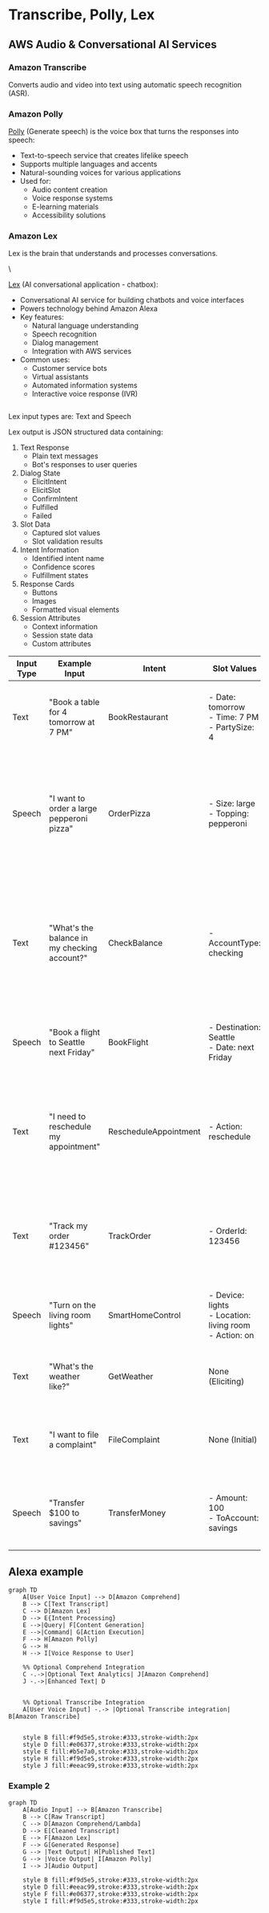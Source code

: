 # Transcribe, Polly, Lex

## AWS Audio & Conversational AI Services

### Amazon Transcribe

Converts audio and video into text using automatic speech recognition (ASR).

### Amazon Polly

[Polly](https://aws.amazon.com/polly/) (Generate speech) is the voice box that turns the responses into speech:

* Text-to-speech service that creates lifelike speech
* Supports multiple languages and accents
* Natural-sounding voices for various applications
* Used for:
  * Audio content creation
  * Voice response systems
  * E-learning materials
  * Accessibility solutions

### Amazon Lex



Lex is the brain that understands and processes conversations.

\


[Lex](https://aws.amazon.com/pm/lex/) (AI conversational application - chatbox):

* Conversational AI service for building chatbots and voice interfaces
* Powers technology behind Amazon Alexa
* Key features:
  * Natural language understanding
  * Speech recognition
  * Dialog management
  * Integration with AWS services
* Common uses:
  * Customer service bots
  * Virtual assistants
  * Automated information systems
  * Interactive voice response (IVR)





<figure><img src="../../../../.gitbook/assets/image (24) (1) (1).png" alt=""><figcaption></figcaption></figure>

Lex input types are: Text and Speech

Lex output is JSON structured data containing:

1. Text Response
   * Plain text messages
   * Bot's responses to user queries
2. Dialog State
   * ElicitIntent
   * ElicitSlot
   * ConfirmIntent
   * Fulfilled
   * Failed
3. Slot Data
   * Captured slot values
   * Slot validation results
4. Intent Information
   * Identified intent name
   * Confidence scores
   * Fulfillment states
5. Response Cards
   * Buttons
   * Images
   * Formatted visual elements
6. Session Attributes
   * Context information
   * Session state data
   * Custom attributes



| Input Type | Example Input                                | Intent                | Slot Values                                                        | Output Type                | Example Output                                                                                                        | Use Case               |
| ---------- | -------------------------------------------- | --------------------- | ------------------------------------------------------------------ | -------------------------- | --------------------------------------------------------------------------------------------------------------------- | ---------------------- |
| Text       | "Book a table for 4 tomorrow at 7 PM"        | BookRestaurant        | <p>- Date: tomorrow<br>- Time: 7 PM<br>- PartySize: 4</p>          | Text                       | "I've booked a table for 4 tomorrow at 7 PM. Your confirmation number is #12345."                                     | Restaurant Reservation |
| Speech     | "I want to order a large pepperoni pizza"    | OrderPizza            | <p>- Size: large<br>- Topping: pepperoni</p>                       | Text + Card                | <p>- Text: "Your pizza order total is $18.99"<br>- Card: Shows pizza image, price, confirm button</p>                 | Food Ordering          |
| Text       | "What's the balance in my checking account?" | CheckBalance          | - AccountType: checking                                            | Text + Session Attributes  | <p>- Text: "Your checking account balance is $1,234.56"<br>- Session: Stores account type for follow-up questions</p> | Banking                |
| Speech     | "Book a flight to Seattle next Friday"       | BookFlight            | <p>- Destination: Seattle<br>- Date: next Friday</p>               | ElicitSlot                 | "What time would you like to depart?"                                                                                 | Travel Booking         |
| Text       | "I need to reschedule my appointment"        | RescheduleAppointment | - Action: reschedule                                               | ElicitSlot + Card          | <p>- Text: "I can help you reschedule. Please select a new date"<br>- Card: Calendar picker</p>                       | Healthcare             |
| Text       | "Track my order #123456"                     | TrackOrder            | - OrderId: 123456                                                  | Text + Response Card       | <p>- Text: "Your order is in transit"<br>- Card: Shows tracking map</p>                                               | E-commerce             |
| Speech     | "Turn on the living room lights"             | SmartHomeControl      | <p>- Device: lights<br>- Location: living room<br>- Action: on</p> | Text + Fulfillment         | "Turning on the living room lights"                                                                                   | Smart Home             |
| Text       | "What's the weather like?"                   | GetWeather            | None (Eliciting)                                                   | ElicitSlot                 | "For which city would you like to know the weather?"                                                                  | Weather Info           |
| Text       | "I want to file a complaint"                 | FileComplaint         | None (Initial)                                                     | Text + Intent Confirmation | "I understand you want to file a complaint. Is that correct?"                                                         | Customer Service       |
| Speech     | "Transfer $100 to savings"                   | TransferMoney         | <p>- Amount: 100<br>- ToAccount: savings</p>                       | ConfirmIntent              | "Do you want to transfer $100 to your savings account?"                                                               | Banking Transfer       |

##

## Alexa example



```mermaid
graph TD
    A[User Voice Input] --> D[Amazon Comprehend]
    B --> C[Text Transcript]
    C --> D[Amazon Lex]
    D --> E{Intent Processing}
    E -->|Query| F[Content Generation]
    E -->|Command| G[Action Execution]
    F --> H[Amazon Polly]
    G --> H
    H --> I[Voice Response to User]

    %% Optional Comprehend Integration
    C -.->|Optional Text Analytics| J[Amazon Comprehend]
    J -.->|Enhanced Text| D


    %% Optional Transcribe Integration
    A[User Voice Input] -.-> |Optional Transcribe integration| B[Amazon Transcribe]
    

    style B fill:#f9d5e5,stroke:#333,stroke-width:2px
    style D fill:#e06377,stroke:#333,stroke-width:2px
    style E fill:#b5e7a0,stroke:#333,stroke-width:2px
    style H fill:#f9d5e5,stroke:#333,stroke-width:2px
    style J fill:#eeac99,stroke:#333,stroke-width:2px
```

### Example 2



```mermaid
graph TD
    A[Audio Input] --> B[Amazon Transcribe]
    B --> C[Raw Transcript]
    C --> D[Amazon Comprehend/Lambda]
    D --> E[Cleaned Transcript]
    E --> F[Amazon Lex]
    F --> G[Generated Response]
    G --> |Text Output| H[Published Text]
    G --> |Voice Output| I[Amazon Polly]
    I --> J[Audio Output]

    style B fill:#f9d5e5,stroke:#333,stroke-width:2px
    style D fill:#eeac99,stroke:#333,stroke-width:2px
    style F fill:#e06377,stroke:#333,stroke-width:2px
    style I fill:#f9d5e5,stroke:#333,stroke-width:2px
```




